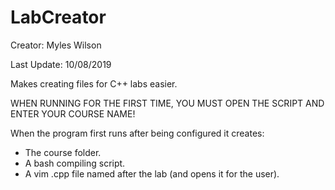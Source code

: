 # LabCreator
Creator: Myles Wilson

Last Update: 10/08/2019

Makes creating files for C++ labs easier.


WHEN RUNNING FOR THE FIRST TIME, YOU MUST OPEN THE SCRIPT AND ENTER YOUR COURSE NAME!


When the program first runs after being configured it creates:
* The course folder.
* A bash compiling script.
* A vim .cpp file named after the lab (and opens it for the user).
